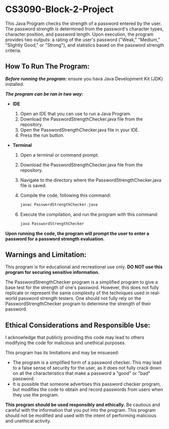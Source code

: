 # CS3090-Block-2-Project

This Java Program checks the strength of a password entered by the user. The password strength is determined from the password's character types, character position, and password length. 
Upon execution, the program provides two outputs: a rating of the user's password ("Weak," "Medium," "Slightly Good," or "Strong"), and statistics based on the password strength criteria.

## How To Run The Program:

**_Before running the program:_** ensure you hava Java Development Kit (JDK) installed.

**_The program can be ran in two way:_**
  * **IDE** 
    1. Open an IDE that you can use to run a Java Program.
    2. Download the PasswordStrengthChecker.java file from the repository.
    3. Open the PasswordStrengthChecker.java file in your IDE.
    4. Press the run button.
  * **Terminal**
    1. Open a terminal or command prompt.
    2. Download the PasswordStrengthChecker.java file from the repository.
    3. Navigate to the directory where the PasswordStrengthChecker.java file is saved.
    4. Compile the code, following this command:
       
        ```bash
        javac PasswordStrengthChecker.java
        ```
        
    6) Execute the compilation, and run the program with this command:
       
        ```bash
        java PasswordStrengthChecker
        ```
        
  **Upon running the code, the program will prompt the user to enter a password for a password strength evaluation.**

## Warnings and Limitation:

This program is for educational and recreational use only. **DO NOT use this program for securing sensitive information.**

The PasswordStrengthChecker program is a simplified program to give a base test for the strength of one's password. However, this does not fully replicate or represent the same complexity of the techniques used in real-world password strength testers. One should not fully rely on the PasswordStrengthChecker program to determine the strength of their password.

## Ethical Considerations and Responsible Use:

I acknowledge that publicly providing this code may lead to others modifying the code for malicious and unethical purposes.

This program has its limitations and may be misuesed:
  * The program is a simplified form of a password checker. This may lead to a false sense of security for the user, as it does not fully crack down on all the characteristics that make a
  password a "good" or "bad" password.
  * It is possible that someone advertises this password checker program, but modifies the code to obtain and record passwords from users when they use the program.

**This program should be used responsibly and ethically.** Be cautious and careful with the information that you put into the program. This program should not be modified and used with the intent of performing malicious and unethical activity.

  

